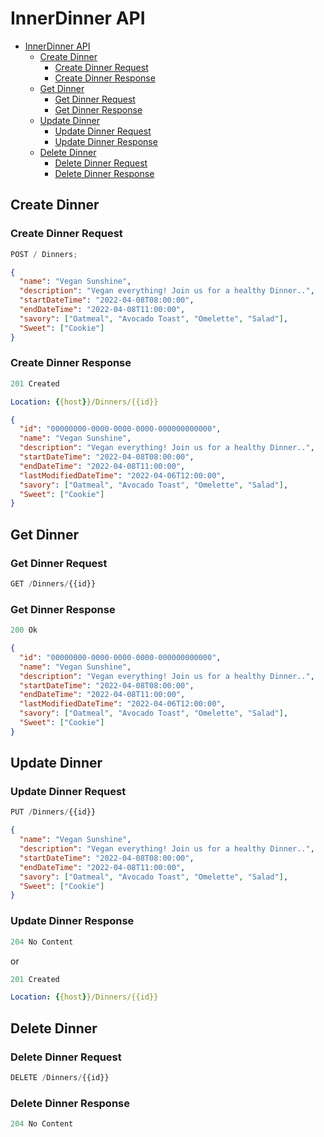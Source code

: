 # InnerDinner API

- [InnerDinner API](#innerdinner-api)
  - [Create Dinner](#create-dinner)
    - [Create Dinner Request](#create-dinner-request)
    - [Create Dinner Response](#create-dinner-response)
  - [Get Dinner](#get-dinner)
    - [Get Dinner Request](#get-dinner-request)
    - [Get Dinner Response](#get-dinner-response)
  - [Update Dinner](#update-dinner)
    - [Update Dinner Request](#update-dinner-request)
    - [Update Dinner Response](#update-dinner-response)
  - [Delete Dinner](#delete-dinner)
    - [Delete Dinner Request](#delete-dinner-request)
    - [Delete Dinner Response](#delete-dinner-response)

## Create Dinner

### Create Dinner Request

```js
POST / Dinners;
```

```json
{
  "name": "Vegan Sunshine",
  "description": "Vegan everything! Join us for a healthy Dinner..",
  "startDateTime": "2022-04-08T08:00:00",
  "endDateTime": "2022-04-08T11:00:00",
  "savory": ["Oatmeal", "Avocado Toast", "Omelette", "Salad"],
  "Sweet": ["Cookie"]
}
```

### Create Dinner Response

```js
201 Created
```

```yml
Location: {{host}}/Dinners/{{id}}
```

```json
{
  "id": "00000000-0000-0000-0000-000000000000",
  "name": "Vegan Sunshine",
  "description": "Vegan everything! Join us for a healthy Dinner..",
  "startDateTime": "2022-04-08T08:00:00",
  "endDateTime": "2022-04-08T11:00:00",
  "lastModifiedDateTime": "2022-04-06T12:00:00",
  "savory": ["Oatmeal", "Avocado Toast", "Omelette", "Salad"],
  "Sweet": ["Cookie"]
}
```

## Get Dinner

### Get Dinner Request

```js
GET /Dinners/{{id}}
```

### Get Dinner Response

```js
200 Ok
```

```json
{
  "id": "00000000-0000-0000-0000-000000000000",
  "name": "Vegan Sunshine",
  "description": "Vegan everything! Join us for a healthy Dinner..",
  "startDateTime": "2022-04-08T08:00:00",
  "endDateTime": "2022-04-08T11:00:00",
  "lastModifiedDateTime": "2022-04-06T12:00:00",
  "savory": ["Oatmeal", "Avocado Toast", "Omelette", "Salad"],
  "Sweet": ["Cookie"]
}
```

## Update Dinner

### Update Dinner Request

```js
PUT /Dinners/{{id}}
```

```json
{
  "name": "Vegan Sunshine",
  "description": "Vegan everything! Join us for a healthy Dinner..",
  "startDateTime": "2022-04-08T08:00:00",
  "endDateTime": "2022-04-08T11:00:00",
  "savory": ["Oatmeal", "Avocado Toast", "Omelette", "Salad"],
  "Sweet": ["Cookie"]
}
```

### Update Dinner Response

```js
204 No Content
```

or

```js
201 Created
```

```yml
Location: {{host}}/Dinners/{{id}}
```

## Delete Dinner

### Delete Dinner Request

```js
DELETE /Dinners/{{id}}
```

### Delete Dinner Response

```js
204 No Content
```

​
